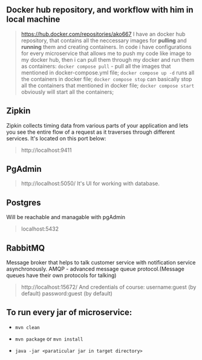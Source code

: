 ## Docker hub repository, and workflow with him in local machine
> https://hub.docker.com/repositories/ako667
  I have an docker hub repository, that contains all the neccessary images for **pulling** and **running** them and creating containers. In code i have configurations for every microservice that allows me to push my code like image to my docker hub, then i can pull them through my docker and run them as containers:
`docker compose pull` - pull all the images that mentioned in docker-compose.yml file;
`docker compose up -d` runs all the containers in docker file;
`docker compose stop` can basically stop all the containers that mentioned in docker file;
`docker compose start` obviously will start all the containers;

## Zipkin
  Zipkin collects timing data from various parts of your application and lets you see the entire flow of a request as it traverses through different services. It's located on this port below: 
> http://localhost:9411
## PgAdmin
> http://localhost:5050/
  It's UI for working with database.
## Postgres
Will be reachable and managable with pgAdmin
> localhost:5432
## RabbitMQ
Message broker that helps to talk customer service with notification service asynchronously. AMQP - advanced message queue protocol.(Message queues have their own protocols for talking)
> http://localhost:15672/
And credentials of course:
> username:guest (by default)
> password:guest (by default)


## To run every jar of microservice: 

- `mvn clean`

- `mvn package` or `mvn install`

- `java -jar <paraticular jar in target directory>`

